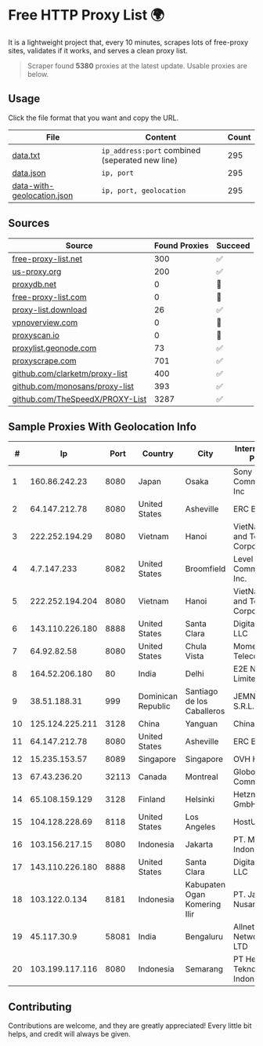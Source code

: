 
# Free HTTP Proxy List 🌍

It is a lightweight project that, every 10 minutes, scrapes lots of free-proxy sites, validates if it works, and serves a clean proxy list.


> Scraper found **5380** proxies at the latest update. Usable proxies are below.

## Usage

Click the file format that you want and copy the URL.


|File|Content|Count|
|----|-------|-----|
|[data.txt](https://raw.githubusercontent.com/themiralay/Proxy-List-World/master/data.txt)|`ip_address:port` combined (seperated new line)|295|
|[data.json](https://raw.githubusercontent.com/themiralay/Proxy-List-World/master/data.json)|`ip, port`|295|
|[data-with-geolocation.json](https://raw.githubusercontent.com/themiralay/Proxy-List-World/master/data-with-geolocation.json)|`ip, port, geolocation`|295|

## Sources

|Source|Found Proxies|Succeed|
|------|-------------|-------|
|[free-proxy-list.net](https://free-proxy-list.net)|300|✅|
|[us-proxy.org](https://www.us-proxy.org)|200|✅|
|[proxydb.net](http://proxydb.net)|0|🚫|
|[free-proxy-list.com](https://free-proxy-list.com/?page=&port=&type%5B%5D=http&type%5B%5D=https&up_time=0&search=Search)|0|🚫|
|[proxy-list.download](https://www.proxy-list.download/HTTP)|26|✅|
|[vpnoverview.com](https://vpnoverview.com/privacy/anonymous-browsing/free-proxy-servers)|0|🚫|
|[proxyscan.io](https://www.proxyscan.io)|0|🚫|
|[proxylist.geonode.com](https://proxylist.geonode.com/api/proxy-list?limit=300&page=1&sort_by=lastChecked&sort_type=desc&protocols=http,https)|73|✅|
|[proxyscrape.com](https://api.proxyscrape.com/v2/?request=displayproxies&protocol=http&timeout=10000&country=all&ssl=all&anonymity=all)|701|✅|
|[github.com/clarketm/proxy-list](https://raw.githubusercontent.com/clarketm/proxy-list/master/proxy-list-raw.txt)|400|✅|
|[github.com/monosans/proxy-list](https://raw.githubusercontent.com/monosans/proxy-list/main/proxies/http.txt)|393|✅|
|[github.com/TheSpeedX/PROXY-List](https://raw.githubusercontent.com/TheSpeedX/PROXY-List/master/http.txt)|3287|✅|


## Sample Proxies With Geolocation Info

|#|Ip|Port|Country|City|Internet Service Provider|
|-|--|----|-------|----|-------------------------|
|1|160.86.242.23|8080|Japan|Osaka|Sony Network Communications Inc|
|2|64.147.212.78|8080|United States|Asheville|ERC Broadband|
|3|222.252.194.29|8080|Vietnam|Hanoi|VietNam Post and Telecom Corporation|
|4|4.7.147.233|8082|United States|Broomfield|Level 3 Communications, Inc.|
|5|222.252.194.204|8080|Vietnam|Hanoi|VietNam Post and Telecom Corporation|
|6|143.110.226.180|8888|United States|Santa Clara|DigitalOcean, LLC|
|7|64.92.82.58|8080|United States|Chula Vista|Momentum Telecom, Inc.|
|8|164.52.206.180|80|India|Delhi|E2E Networks Limited|
|9|38.51.188.31|999|Dominican Republic|Santiago de los Caballeros|JEMNETWORKS, S.R.L.|
|10|125.124.225.211|3128|China|Yanguan|Chinanet|
|11|64.147.212.78|8080|United States|Asheville|ERC Broadband|
|12|15.235.153.57|8089|Singapore|Singapore|OVH Hosting|
|13|67.43.236.20|32113|Canada|Montreal|GloboTech Communications|
|14|65.108.159.129|3128|Finland|Helsinki|Hetzner Online GmbH|
|15|104.128.228.69|8118|United States|Los Angeles|HostUS|
|16|103.156.217.15|8080|Indonesia|Jakarta|PT. Meiwa Mold Indonesia|
|17|143.110.226.180|8888|United States|Santa Clara|DigitalOcean, LLC|
|18|103.122.0.134|8181|Indonesia|Kabupaten Ogan Komering Ilir|PT. Java Digital Nusantara|
|19|45.117.30.9|58081|India|Bengaluru|Allnet Broadband Network PVT LTD|
|20|103.199.117.116|8080|Indonesia|Semarang|PT Hepra Teknologi Indonesia|



## Contributing

Contributions are welcome, and they are greatly appreciated! Every
little bit helps, and credit will always be given.

